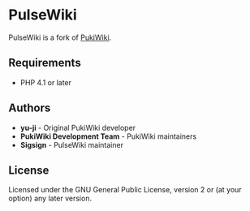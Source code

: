 # PulseWiki

PulseWiki is a fork of [PukiWiki](https://pukiwiki.sourceforge.io/).

## Requirements

- PHP 4.1 or later

## Authors

- **yu-ji** - Original PukiWiki developer
- **PukiWiki Development Team** - PukiWiki maintainers
- **Sigsign** - PulseWiki maintainer

## License

Licensed under the GNU General Public License, version 2 or (at your option) any later version.
